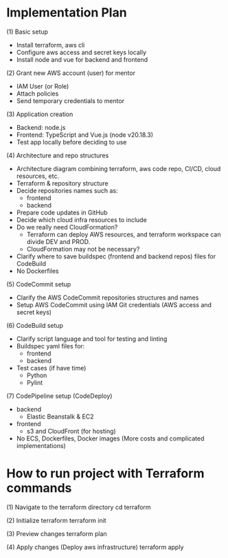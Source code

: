 # Implementation Plan

(1) Basic setup
- Install terraform, aws cli
- Configure aws access and secret keys locally
- Install node and vue for backend and frontend

(2) Grant new AWS account (user) for mentor
- IAM User (or Role)
- Attach policies
- Send temporary credentials to mentor

(3) Application creation
- Backend: node.js
- Frontend: TypeScript and Vue.js (node v20.18.3)
- Test app locally before deciding to use

(4) Architecture and repo structures
- Architecture diagram combining terraform, aws code repo, CI/CD, cloud resources, etc.   
- Terraform & repository structure
- Decide repositories names such as:
    - frontend
    - backend
- Prepare code updates in GitHub
- Decide which cloud infra resources to include
- Do we really need CloudFormation?
    - Terraform can deploy AWS resources, and terraform workspace can divide DEV and PROD.
    - CloudFormation may not be necessary?
- Clarify where to save buildspec (frontend and backend repos) files for CodeBuild
- No Dockerfiles

(5) CodeCommit setup
- Clarify the AWS CodeCommit repositories structures and names 
- Setup AWS CodeCommit using IAM Git credentials (AWS access and secret keys)

(6) CodeBuild setup
- Clarify script language and tool for testing and linting
- Buildspec yaml files for:
    - frontend
    - backend
- Test cases (if have time)
    - Python
    - Pylint

(7) CodePipeline setup (CodeDeploy)
- backend
    - Elastic Beanstalk & EC2
- frontend
    - s3 and CloudFront (for hosting)
- No ECS, Dockerfiles, Docker images (More costs and complicated implementations)


# How to run project with Terraform commands
(1) 
Navigate to the terraform directory
cd terraform

(2) 
Initialize terraform
terraform init

(3) 
Preview changes
terraform plan

(4) 
Apply changes (Deploy aws infrastructure)
terraform apply